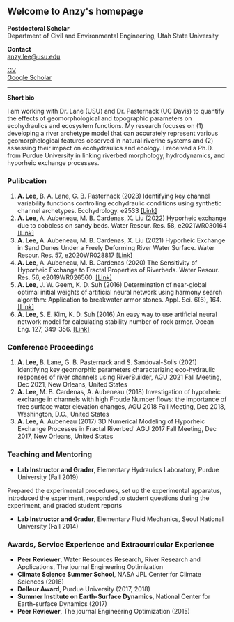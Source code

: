 ## Welcome to Anzy's homepage


**Postdoctoral Scholar**  
Department of Civil and Environmental Engineering, Utah State University

**Contact**  
anzy.lee@usu.edu

[CV](https://anzylee.github.io/anzyLee.pdf)  
[Google Scholar](https://scholar.google.com/citations?user=g0oQ7wwAAAAJ&hl=en)

---

**Short bio**

I am working with Dr. Lane (USU) and Dr. Pasternack (UC Davis) to quantify the effects of geomorphological and topographic parameters on ecohydraulics and ecosystem functions. My research focuses on (1) developing a river archetype model that can accurately represent various geomorphological features observed in natural riverine systems and (2) assessing their impact on ecohydraulics and ecology. I received a Ph.D. from Purdue University in linking riverbed morphology, hydrodynamics, and hyporheic exchange processes. 

### Pulibcation
1. **A. Lee**, B. A. Lane, G. B. Pasternack (2023) Identifying key channel variability functions controlling ecohydraulic conditions using synthetic channel archetypes. Ecohydrology. e2533 [[Link]](https://doi.org/10.1002/eco.2533)
1. **A. Lee**, A. Aubeneau, M. B. Cardenas, X. Liu (2022) Hyporheic exchange due to cobbless on sandy beds. Water Resour. Res. 58, e2021WR030164 [[Link]](https://doi.org/10.1029/2021WR030164)
2. **A. Lee**, A. Aubeneau, M. B. Cardenas, X. Liu (2021) Hyporheic Exchange in Sand Dunes Under a Freely Deforming River Water Surface. Water Resour. Res. 57, e2020WR028817 [[Link]](https://doi.org/10.1029/2020WR028817)
3. **A. Lee**, A. Aubeneau, M. B. Cardenas (2020) The Sensitivity of Hyporheic Exchange to Fractal Properties of Riverbeds. Water Resour. Res. 56, e2019WR026560. [[Link]](https://www.sciencedirect.com/science/article/pii/S0029801816304498)
4. **A. Lee**, J. W. Geem, K. D. Suh (2016) Determination of near-global optimal initial weights of artificial neural network using harmony search algorithm: Application to breakwater armor stones. Appl. Sci. 6(6), 164. [[Link]](https://agupubs.onlinelibrary.wiley.com/doi/abs/10.1029/2019WR026560)
5. **A. Lee**, S. E. Kim, K. D. Suh (2016) An easy way to use artificial neural network model for calculating stability number of rock armor. Ocean Eng. 127, 349-356. [[Link]](https://www.sciencedirect.com/science/article/pii/S0029801816304498)

### Conference Proceedings
1. **A. Lee**, B. Lane, G. B. Pasternack and S. Sandoval-Solis (2021) Identifying key geomorphic parameters characterizing eco-hydraulic responses of river channels using RiverBuilder, AGU 2021 Fall Meeting, Dec 2021, New Orleans, United States
2. **A. Lee**, M. B. Cardenas, A. Aubeneau (2018) Investigation of hyporheic exchange in channels with high Froude Number flows: the importance of free surface water elevation changes, AGU 2018 Fall Meeting, Dec 2018, Washington, D.C., United States 
3. **A. Lee**, A. Aubeneau (2017) 3D Numerical Modeling of Hyporheic Exchange Processes in Fractal Riverbed' AGU 2017 Fall Meeting, Dec 2017, New Orleans, United States 

### Teaching and Mentoring
* **Lab Instructor and Grader**, Elementary Hydraulics Laboratory, Purdue University (Fall 2019)

Prepared the experimental procedures, set up the experimental apparatus, introduced the experiment, responded to student questions during the experiment, and graded student reports

* **Lab Instructor and Grader**, Elementary Fluid Mechanics, Seoul National University (Fall 2014)  

### Awards, Service Experience and Extracurricular Experience
* **Peer Reviewer**, Water Resources Research, River Research and Applications, The journal Engineering Optimization
* **Climate Science Summer School**, NASA JPL Center for Climate Sciences (2018)
* **Delleur Award**, Purdue University (2017, 2018)
* **Summer Institute on Earth-Surface Dynamics**, National Center for Earth-surface Dynamics (2017)
* **Peer Reviewer**, The journal Engineering Optimization (2015)
